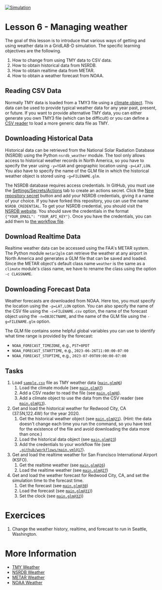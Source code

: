 [![Simulation](../../actions/workflows/main.yml/badge.svg)](../../actions/workflows/main.yml)

# Lesson 6 - Managing weather

The goal of this lesson is to introduce that various ways of getting and using weather data in a GridLAB-D simulation.  The specific learning objectives are the following.

1. How to change from using TMY data to CSV data.
2. How to obtain historical data from NSRDB.
3. How to obtain realtime data from METAR.
4. How to obtain a weather forecast from NOAA.

## Reading CSV Data

Normally TMY data is loaded from a TMY3 file using a [climate object](https://docs.gridlabd.us/index.html?owner=arras-energy&project=gridlabd&branch=master&folder=/Module/Climate&doc=/Module/Climate/Climate.md).  This data can be used to provide typical weather data for any year past, present, or future.  If you want to provide alternative TMY data, you can either generate you own TMY3 file (which can be difficult) or you can define a [CSV reader](https://docs.gridlabd.us/index.html?owner=arras-energy&project=gridlabd&branch=master&folder=/Module/Climate&doc=/Module/Climate/Csv_reader.md) to load a more generic data file as TMY.  

## Downloading Historical Data

Historical data can be retrieved from the National Solar Radiation Database (NSRDB) using the Python `nsrdb_weather` module.  The tool only allows access to historical weather records in North America, so you have to specify the year using `-y=YEAR` and geographic location using `-p=LAT,LON`.  You also have to specify the name of the GLM file in which the historical weather object is stored using `-g=FILENAME.glm`.

The NSRDB database requires access credentials. In GitHub, you must use the [Settings/Secrets/Actions](../../settings/secrets/actions) tab to create an actions secret. Click the [New repository secret](../../settings/secrets/actions/new) button and add your NSRDB credentials, giving it a name of your choice. If you have forked this repository, you can use the name `NSRDB_CREDENTIAL`. To get your NSRDB credential, you should visit the [NSRDB website](https://developer.nrel.gov/signup/). You should save the credentials in the format `{"YOUR_EMAIL": "YOUR_API_KEY"}`. Once you have the credentials, you can add them to [the workflow file](.github/workflows/main.yml).

## Download Realtime Data

Realtime weather data can be accessed using the FAA's METAR system.  The Python module `metar2glm` can retrieve the weather at any airport in North America and generates a GLM file that can be saved and loaded.  Since the METAR object's default class name `weather` is the same as a `climate` module's class name, we have to rename the class using the option `-c CLASSNAME`.

## Downloading Forecast Data

Weather forecasts are downloaded from NOAA. Here too, you must specify the location using the `-p=LAT,LON` option. You can also specify the name of the CSV file using the `-c=FILENAME.csv` option, the name of the forecast object using the `-n=OBJECTNAME`, and the name of the GLM file using the `-g=FILENAME.glm` option.

The GLM file contains some helpful global variables you can use to identify what time range is provided by the forecast:

- `NOAA_FORECAST_TIMEZONE`, e.g., `PST+8PDT`
- `NOAA_FORECAST_STARTTIME`, e.g., `2023-06-26T11:00:00-07:00`
- `NOAA_FORECAST_STOPTIME`, e.g., `2023-07-09T09:00:00-07:00`

## Tasks

1. Load [`sample.csv`](sample.csv) file as TMY weather data ([`main.glm@6`](main.glm#L6-L17))
   1. Load the climate module (see [`main.glm@7`](main.glm#L7))
   2. Add a CSV reader to read the file (see [`main.glm@8`](main.glm#L8-L12)).
   3. Add a climate object to use the data from the CSV reader (see [`main.glm@13`](main.glm#L13-L17)).
2. Get and load the historical weather for Redwood City, CA (37.5N,122.4W) for the year 2020.
   1. Get the historical weather object (see [`main.glm@21`](main.glm#L20-L22)). (Hint: the data doesn't change each time you run the command, so you have test for the existence of the file and avoid downloading the data more than once.)
   2. Load the historical data object (see [`main.glm@23`](main.glm#L23))
   3. Add the credentials to your workflow file (see [`.github/workflows/main.yml@17`](.github/workflows/main.yml#L17-L22)).
3. Get and load the realtime weather for San Francisco International Airport (KSFO).
   1. Get the realtime weather (see [`main.glm@26`](main.glm#L26))
   2. Load the realtime weather (see [`main.glm@27`](main.glm#L27))
4. Get and load the weather forecast for Redwood City, CA, and set the simulation time to the forecast time.
   1. Get the forecast (see [`main.glm@30`](main.glm#L30))
   2. Load the forecast (see [`main.glm@31`](main.glm#L31)))
   3. Set the clock (see [`main.glm@32`](main.glm#L32-L37)))

# Exercices

1. Change the weather history, realtime, and forecast to run in Seattle, Washington.

# More Information

* [TMY Weather](https://docs.gridlabd.us/index.html?owner=arras-energy&project=gridlabd&branch=master&folder=/Subcommand&doc=/Subcommand/Weather.md)
* [NSRDB Weather](https://docs.gridlabd.us/index.html?owner=arras-energy&project=gridlabd&branch=master&folder=/Utilities&doc=/Utilities/Nsrdb_weather.md)
* [METAR Weather](https://docs.gridlabd.us/)
* [NOAA Weather](https://docs.gridlabd.us/index.html?owner=arras-energy&project=gridlabd&branch=master&folder=/Utilities&doc=/Utilities/Noaa_forecast.md)
